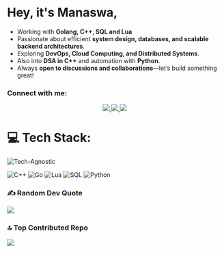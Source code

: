 <h1>
  Hey, it's Manaswa,
</h1>

- Working with **Golang, C++, SQL and Lua**
- Passionate about efficient **system design, databases, and scalable backend architectures**.
- Exploring **DevOps, Cloud Computing, and Distributed Systems**.
- Also into **DSA in C++** and automation with **Python**.
- Always **open to discussions and collaborations**—let’s build something great!


<h3 align="left">Connect with me:</h3>
<p align="center">
  <a href="https://www.linkedin.com/in/manaswa-sangamnere">
      <img src="https://skillicons.dev/icons?i=linkedin&perline=1" />
  </a>
  <a href="https://github.com/Manaswa-S">
    <img src="https://skillicons.dev/icons?i=github&perline=1" />
  </a>
  <a href="mnswamain@gmail.com">
    <img src="https://skillicons.dev/icons?i=gmail&perline=1" />
  </a>
</p>


# 💻 Tech Stack:
![Tech-Agnostic](https://img.shields.io/badge/Tech%20Agnostic-Yes-blue)

![C++](https://img.shields.io/badge/c++-%2300599C.svg?style=for-the-badge&logo=c%2B%2B&logoColor=white) 
![Go](https://img.shields.io/badge/go-%2300ADD8.svg?style=for-the-badge&logo=go&logoColor=white) 
![Lua](https://img.shields.io/badge/lua-%232C2D72.svg?style=for-the-badge&logo=lua&logoColor=white) 
![SQL](https://img.shields.io/badge/SQL-%234479A1.svg?style=for-the-badge&logo=mysql&logoColor=white)
![Python](https://img.shields.io/badge/python-3670A0?style=for-the-badge&logo=python&logoColor=ffdd54)
<br>

### ✍️ Random Dev Quote
![](https://quotes-github-readme.vercel.app/api?type=horizontal&theme=radical)

### 🔝 Top Contributed Repo
![](https://github-contributor-stats.vercel.app/api?username=mnspict&limit=5&theme=dark&combine_all_yearly_contributions=true)

